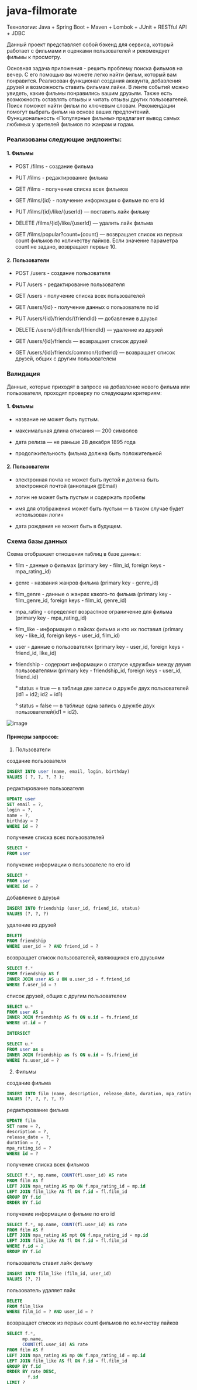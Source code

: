# java-filmorate


Технологии: Java + Spring Boot + Maven + Lombok + JUnit + RESTful API + JDBC


Данный проект представляет собой бэкенд для сервиса, который работает с фильмами и оценками пользователей и рекомендует фильмы к просмотру.

Основная задача приложения - решить проблему поиска фильмов на вечер. С его помощью вы можете легко найти фильм, который вам понравится. Реализован функционал создания аккаунта, добавления друзей и возможность ставить фильмам лайки. В ленте событий можно увидеть, какие фильмы понравились вашим друзьям. Также есть возможность оставлять отзывы и читать отзывы других пользователей. Поиск поможет найти фильм по ключевым словам. Рекомендации помогут выбрать фильм на основе ваших предпочтений. Функциональность «Популярные фильмы» предлагает вывод самых любимых у зрителей фильмов по жанрам и годам.

### Реализованы следующие эндпоинты:

#### 1. Фильмы
+ POST /films - создание фильма

+ PUT /films - редактирование фильма

+ GET /films - получение списка всех фильмов

+ GET /films/{id} - получение информации о фильме по его id

+ PUT /films/{id}/like/{userId} — поставить лайк фильму

+ DELETE /films/{id}/like/{userId} — удалить лайк фильма

+ GET /films/popular?count={count} — возвращает список из первых count фильмов по количеству лайков. Если значение параметра count не задано, возвращает первые 10.

#### 2. Пользователи

+ POST /users - создание пользователя

+ PUT /users - редактирование пользователя

+ GET /users - получение списка всех пользователей

+ GET /users/{id} - получение данных о пользователе по id

+ PUT /users/{id}/friends/{friendId} — добавление в друзья

+ DELETE /users/{id}/friends/{friendId} — удаление из друзей

+ GET /users/{id}/friends — возвращает список друзей

+ GET /users/{id}/friends/common/{otherId} — возвращает список друзей, общих с другим пользователем

### Валидация
Данные, которые приходят в запросе на добавление нового фильма или пользователя, проходят проверку по следующим критериям:

#### 1. Фильмы
 + название не может быть пустым.
 
 + максимальная длина описания — 200 символов
 
 + дата релиза — не раньше 28 декабря 1895 года
 
 + продолжительность фильма должна быть положительной

#### 2. Пользователи
 + электронная почта не может быть пустой и должна быть электронной почтой (аннотация @Email)
 
 + логин не может быть пустым и содержать пробелы
 
 + имя для отображения может быть пустым — в таком случае будет использован логин
 
 + дата рождения не может быть в будущем.

### Схема базы данных
Схема отображает отношения таблиц в базе данных:

+ film - данные о фильмах (primary key - film_id, foreign keys - mpa_rating_id)
+ genre - названия жанров фильма (primary key - genre_id)
+ film_genre - данные о жанрах какого-то фильма (primary key - film_genre_id, foreign keys - film_id, genre_id)
+ mpa_rating - определяет возрастное ограничение для фильма (primary key - mpa_rating_id)
+ film_like - информация о лайках фильма и кто их поставил (primary key - like_id, foreign keys - user_id, film_id)
+ user - данные о пользователях (primary key - user_id, foreign keys - friend_id, like_id)
+ friendship - содержит информации о статусе «дружбы» между двумя пользователями (primary key - friendship_id, foreign keys - user_id, friend_id)



   °  status = true — в таблице две записи о дружбе двух пользователей (id1 = id2; id2 = id1)
   
   °  status = false — в таблице одна запись о дружбе двух пользователей(id1 = id2).

![image](https://github.com/danyyyaa/java-filmorate/assets/118910569/e1826803-0974-48ef-b488-0f31ff60ea87)

#### Примеры запросов:




 1. Пользователи
 
 
 создание пользователя
 
 ```sql
 INSERT INTO user (name, email, login, birthday)
 VALUES ( ?, ?, ?, ? );
 ```
 
 редактирование пользователя
 
 ```sql
 UPDATE user
 SET email = ?,
 login = ?,
 name = ?,
 birthday = ?
 WHERE id = ?
 ```
 
 получение списка всех пользователей
 
 ```sql
 SELECT *
 FROM user
 ```
 получение информации о пользователе по его id
 
 ```sql
 SELECT *
 FROM user
 WHERE id = ?
 ```
 
 добавление в друзья
 
 ```sql
 INSERT INTO friendship (user_id, friend_id, status)
 VALUES (?, ?, ?)
 ```
 
 удаление из друзей
 
 ```sql
 DELETE
 FROM friendship
 WHERE user_id = ? AND friend_id = ?
 ```
 
 возвращает список пользователей, являющихся его друзьями
 ```sql
 SELECT f.*
 FROM friendship AS f
 INNER JOIN user AS u ON u.user_id = f.friend_id
 WHERE f.user_id = ?
 ```
 
 список друзей, общих с другим пользователем
 
 ```sql
 SELECT u.*
 FROM user AS u
 INNER JOIN friendship AS fs ON u.id = fs.friend_id
 WHERE ut.id = ?

 INTERSECT

 SELECT u.*
 FROM user as u
 INNER JOIN friendship as fs ON u.id = fs.friend_id
 WHERE fs.user_id = ?
 ```

 2. Фильмы

 создание фильма
 
 ```sql
 INSERT INTO film (name, description, release_date, duration, mpa_rating_id)
 VALUES (?, ?, ?, ?, ?)
 ```
 
 редактирование фильма
 
 ```sql
 UPDATE film
 SET name = ?,
 description = ?,
 release_date = ?,
 duration = ?,
 mpa_rating_id = ?
 WHERE id = ?
 ```

 получение списка всех фильмов
 
 ```sql
 SELECT f.*, mp.name, COUNT(fl.user_id) AS rate
 FROM film AS f
 LEFT JOIN mpa_rating AS mp ON f.mpa_rating_id = mp.id
 LEFT JOIN film_like AS fl ON f.id = fl.film_id
 GROUP BY f.id
 ORDER BY f.id
 ```
 
 получение информации о фильме по его id
 
 ```sql
 SELECT f.*, mp.name, COUNT(fl.user_id) AS rate
 FROM film AS f
 LEFT JOIN mpa_rating AS mpt ON f.mpa_rating_id = mp.id
 LEFT JOIN film_like AS fl ON f.id = fl.film_id
 WHERE f.id = 2
 GROUP BY f.id
 ```
 
 пользователь ставит лайк фильму
 
  ```sql
  INSERT INTO film_like (film_id, user_id)
  VALUES (?, ?)
  ```
  
  пользователь удаляет лайк
  
  ```sql
 DELETE
 FROM film_like
 WHERE film_id = ? AND user_id = ?
  ```
 
 возвращает список из первых count фильмов по количеству лайков
 ```sql
SELECT f.*,
       mp.name,
       COUNT(fl.user_id) AS rate
FROM film AS f
LEFT JOIN mpa_rating AS mp ON f.mpa_rating_id = mp.id
LEFT JOIN film_like AS fl ON f.id = fl.film_id
GROUP BY f.id
ORDER BY rate DESC,
         f.id
LIMIT ?
 ```
 
 


